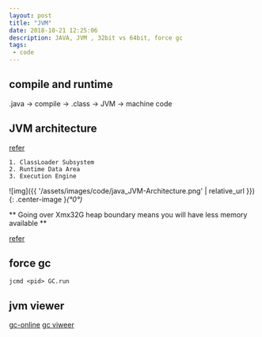 ```yaml
---
layout: post
title: "JVM"
date: 2018-10-21 12:25:06
description: JAVA, JVM , 32bit vs 64bit, force gc
tags:
 - code
---
```


## compile and runtime
.java -> compile -> .class -> JVM -> machine code

## JVM architecture ##
[refer](https://dzone.com/articles/jvm-architecture-explained)
```
1. ClassLoader Subsystem
2. Runtime Data Area
3. Execution Engine
```
![img]({{ '/assets/images/code/java_JVM-Architecture.png' | relative_url }}){: .center-image }*(°0°)*

** Going over Xmx32G heap boundary means you will have less memory available **

[refer](http://java-performance.info/over-32g-heap-java/)


## force gc

```
jcmd <pid> GC.run
```

## jvm viewer
[gc-online](https://gceasy.io/gc-index.jsp)
[gc viweer](https://www.jenkins.io/blog/2016/11/21/gc-tuning/)
